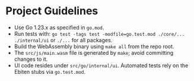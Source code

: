 # Project Guidelines

- Use Go 1.23.x as specified in `go.mod`.
- Run tests with:
  `go test -tags test -modfile=go.test.mod ./core/... ./internal/ui`
  or `./...` for all packages.
- Build the WebAssembly binary using `make all` from the repo root.
- The `src/js/main.wasm` file is generated by `make`; avoid committing
  changes to it.
- UI code resides under `src/go/internal/ui`. Automated tests rely on the
  Ebiten stubs via `go.test.mod`.
